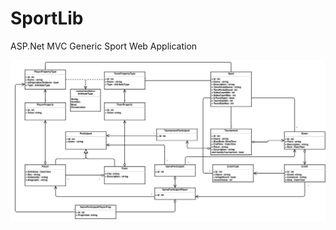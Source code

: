SportLib
========
ASP.Net MVC Generic Sport Web Application

![Class diagram](https://github.com/F1nZeR/SportLib/blob/master/class_diagram.jpg?raw=true "Class diagram")
